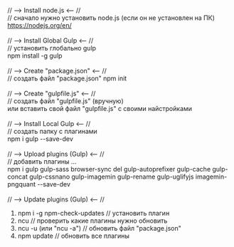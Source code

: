 // --> Install node.js <-- //
<br>
// сначало нужно установить node.js (если он не установлен на ПК)
<br>
https://nodejs.org/en/
<br>
<br>
// --> Install Global Gulp <-- //
<br>
// установить глобально gulp
<br>
npm install -g gulp
<br>
<br>
// --> Create "package.json" <-- //
<br>
// создать файл "package.json"
npm init
<br>
<br>
// --> Create "gulpfile.js" <-- //
<br>
// создать файл "gulpfile.js" (вручную)
<br>
или вставить свой файл "gulpfile.js" с своими найстройками
<br>
<br>
// --> Install Local Gulp <-- // 
<br>
// создать папку с плагинами
<br>
npm i gulp --save-dev
<br>
<br>
// --> Upload plugins (Gulp) <-- //
<br>
// добавить плагины ...
<br>
npm i gulp gulp-sass browser-sync del gulp-autoprefixer gulp-cache gulp-concat gulp-cssnano gulp-imagemin gulp-rename gulp-uglifyjs imagemin-pngquant --save-dev
<br>
<br>
// --> Update plugins (Gulp) <-- //
<br>
1. npm i -g npm-check-updates     // установить плагин
2. ncu                            // проверить какие плагины нужно обновить
3. ncu -u (или "ncu -a")          // обновить файл "package.json"
4. npm update                     // обновить все плагины
